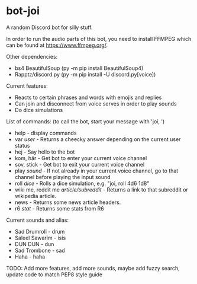 # bot-joi
A random Discord bot for silly stuff.

In order to run the audio parts of this bot, you need to install FFMPEG which can be found at https://www.ffmpeg.org/. 

Other dependencies:
- bs4 BeautifulSoup (py -m pip install BeautifulSoup4)
- Rapptz/discord.py (py -m pip install -U discord.py[voice])

Current features:  
- Reacts to certain phrases and words with emojis and replies
- Can join and disconnect from voice serves in order to play sounds
- Do dice simulations

List of commands: (to call the bot, start your message with 'joi, ')
- help - display commands
- var *user* - Returns a cheecky answer depending on the current user status
- hej - Say hello to the bot
- kom, här - Get bot to enter your current voice channel
- sov, stick - Get bot to exit your current voice channel
- play *sound* - If not already in your current voice channel, go to that channel before playing the input sound
- roll *dice* - Rolls a dice simulation, e.g. "joi, roll 4d6 1d8"
- wiki me, reddit me *article/subreddit* - Returns a link to that subreddit or wikipedia article. 
- news - Returns some news article headers.
- r6 *stat* - Returns some stats from R6

Current sounds and alias: 
- Sad Drumroll - drum
- Saleel Sawarim - isis
- DUN DUN - dun
- Sad Trombone - sad
- Haha - haha

TODO: Add more features, add more sounds, maybe add fuzzy search, update code to match PEP8 style guide
